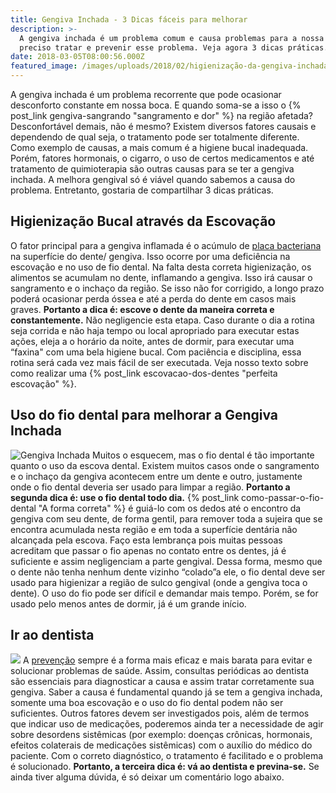 ```yaml
---
title: Gengiva Inchada - 3 Dicas fáceis para melhorar
description: >-
  A gengiva inchada é um problema comum e causa problemas para a nossa saúde. É
  preciso tratar e prevenir esse problema. Veja agora 3 dicas práticas.
date: 2018-03-05T08:00:56.000Z
featured_image: /images/uploads/2018/02/higienização-da-gengiva-inchada.jpg
---
```


A gengiva inchada é um problema recorrente que pode ocasionar desconforto constante em nossa boca. E quando soma-se a isso o {% post_link gengiva-sangrando "sangramento e dor" %} na região afetada? Desconfortável demais, não é mesmo? Existem diversos fatores causais e dependendo de qual seja, o tratamento pode ser totalmente diferente. Como exemplo de causas, a mais comum é a higiene bucal inadequada. Porém, fatores hormonais, o cigarro, o uso de certos medicamentos e até tratamento de quimioterapia são outras causas para se ter a gengiva inchada. A melhora gengival só é viável quando sabemos a causa do problema. Entretanto, gostaria de compartilhar 3 dicas práticas.

**Higienização Bucal através da Escovação**
-------------------------------------------

O fator principal para a gengiva inflamada é o acúmulo de [placa bacteriana](https://pt.wikipedia.org/wiki/Placa_bacteriana) na superfície do dente/ gengiva. Isso ocorre por uma deficiência na escovação e no uso de fio dental. Na falta desta correta higienização, os alimentos se acumulam no dente, inflamando a gengiva. Isso irá causar o sangramento e o inchaço da região. Se isso não for corrigido, a longo prazo poderá ocasionar perda óssea e até a perda do dente em casos mais graves. **Portanto a dica é: escove o dente da maneira correta e constantemente.** Não negligencie esta etapa. Caso durante o dia a rotina seja corrida e não haja tempo ou local apropriado para executar estas ações, eleja a o horário da noite, antes de dormir, para executar uma “faxina" com uma bela higiene bucal. Com paciência e disciplina, essa rotina será cada vez mais fácil de ser executada. Veja nosso texto sobre como realizar uma {% post_link escovacao-dos-dentes "perfeita escovação" %}.

**Uso do fio dental para melhorar a Gengiva Inchada**
-----------------------------------------------------

![Gengiva Inchada](/images/uploads/2018/02/gengiva-inchada.jpg) Muitos o esquecem, mas o fio dental é tão importante quanto o uso da escova dental. Existem muitos casos onde o sangramento e o inchaço da gengiva acontecem entre um dente e outro, justamente onde o fio dental deveria ser usado para limpar a região.  **Portanto a segunda dica é: use o fio dental todo dia.** {% post_link como-passar-o-fio-dental "A forma correta" %} é guiá-lo com os dedos até o encontro da gengiva com seu dente, de forma gentil, para remover toda a sujeira que se encontra acumulada nesta região e em toda a superfície dentária não alcançada pela escova. Faço esta lembrança pois muitas pessoas acreditam que passar o fio apenas no contato entre os dentes, já é suficiente e assim negligenciam a parte gengival. Dessa forma, mesmo que o dente não tenha nenhum dente vizinho “colado”a ele, o fio dental deve ser usado para higienizar a região de sulco gengival (onde a gengiva toca o dente). O uso do fio pode ser difícil e demandar mais tempo. Porém, se for usado pelo menos antes de dormir, já é um grande início.

**Ir ao dentista**
------------------

![](/images/uploads/2018/02/ir-ao-dentista-gengiva-inchada-1.jpg) A [prevenção](/tratamentos/prevencao-e-manutencao/) sempre é a forma mais eficaz e mais barata para evitar e solucionar problemas de saúde. Assim, consultas periódicas ao dentista são essenciais para diagnosticar a causa e assim tratar corretamente sua gengiva. Saber a causa é fundamental quando já se tem a gengiva inchada, somente uma boa escovação e o uso do fio dental podem não ser suficientes. Outros fatores devem ser investigados pois, além de termos que indicar uso de medicações, poderemos ainda ter a necessidade de agir sobre desordens sistêmicas (por exemplo: doenças crônicas, hormonais, efeitos colaterais de medicações sistêmicas) com o auxílio do médico do paciente. Com o correto diagnóstico, o tratamento é facilitado e o problema é solucionado. **Portanto, a terceira dica é: vá ao dentista e previna-se.** Se ainda tiver alguma dúvida, é só deixar um comentário logo abaixo.
